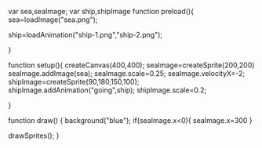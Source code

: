 var sea,seaImage;
var ship,shipImage
function preload(){
  sea=loadImage("sea.png");
  
  ship=loadAnimation("ship-1.png","ship-2.png");
  
 

}

function setup(){
  createCanvas(400,400);
  seaImage=createSprite(200,200)
  seaImage.addImage(sea);
  seaImage.scale=0.25;
  seaImage.velocityX=-2;
  shipImage=createSprite(90,180,150,100);
  shipImage.addAnimation("going",ship);
  shipImage.scale=0.2;
 
  
  


  
  
}

function draw() {
  background("blue");
  if(seaImage.x<0){
    seaImage.x=300
  }

 drawSprites();
}
